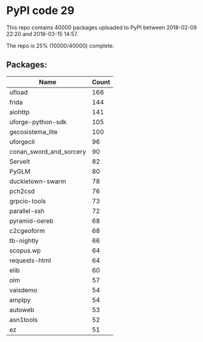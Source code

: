 # PyPI code 29

This repo contains 40000 packages uploaded to PyPI between 
2018-02-09 22:20 and 2018-03-15 14:57.

The repo is 25% (10000/40000) complete.

## Packages:

| Name  | Count |
| ----- | ----- |
| ufload | 166 |
| frida | 144 |
| aiohttp | 141 |
| uforge-python-sdk | 105 |
| gecosistema_lite | 100 |
| uforgecli | 96 |
| conan_sword_and_sorcery | 90 |
| ServeIt | 82 |
| PyGLM | 80 |
| duckietown-swarm | 78 |
| pch2csd | 76 |
| grpcio-tools | 73 |
| parallel-ssh | 72 |
| pyramid-oereb | 68 |
| c2cgeoform | 68 |
| tb-nightly | 66 |
| scopus.wp | 64 |
| requests-html | 64 |
| elib | 60 |
| olm | 57 |
| vaisdemo | 54 |
| amplpy | 54 |
| autoweb | 53 |
| asn1tools | 52 |
| ez | 51 |


